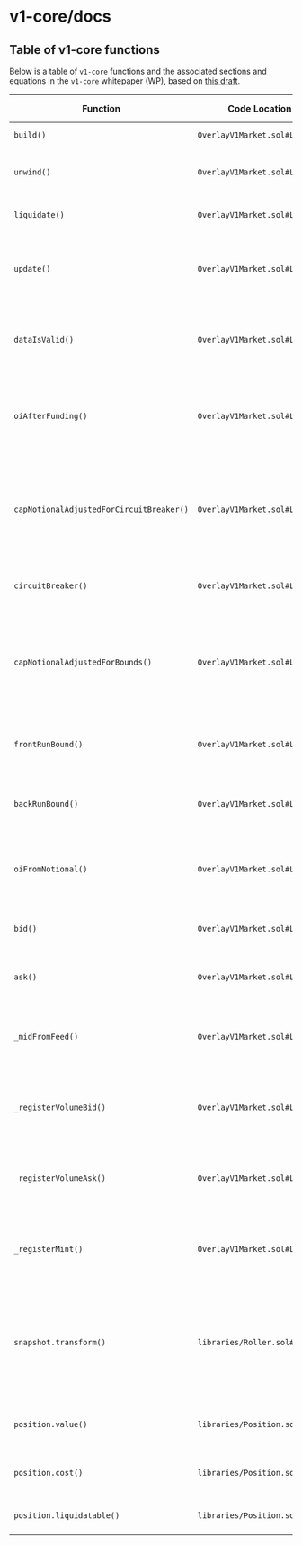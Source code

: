 # v1-core/docs

## Table of v1-core functions

Below is a table of `v1-core` functions and the associated sections and equations in the `v1-core` whitepaper (WP), based on [this draft](https://planckcat.mypinata.cloud/ipfs/QmVYywKyNuZNDZdWFRzD8ehEd3oVkKsDTEJuoRL85DSDrj).

| Function | Code Location | WP Location | Description |
| --- | --- | --- | --- |
| `build()` | `OverlayV1Market.sol#L145` |  | Builds a new position |
| `unwind()` | `OverlayV1Market.sol#L240` |  | Unwinds fraction of an existing position |
| `liquidate()` | `OverlayV1Market.sol#L345` |  | Liquidates a liquidatable position |
| `update()` | `OverlayV1Market.sol#L431` |  | Updates market: pays funding and fetches freshest data from feed |
| `dataIsValid()` | `OverlayV1Market.sol#L465` | Eqns. (56), (57), (58) | Sanity check on data fetched from oracle in case of manipulation |
| `oiAfterFunding()` | `OverlayV1Market.sol#L488`  | Eqns. (25), (26), (27); Ref Eqns. (13), (23) | Current open interest after funding payments transferred |
| `capNotionalAdjustedForCircuitBreaker()` | `OverlayV1Market.sol#L543` | Eqns. (73), (74); Ref Eqn. (69) | Current notional cap with adjustments lower in the event market has printed a lot in recent past |
| `circuitBreaker()` | `OverlayV1Market.sol#L558` | Eqn. (73); Ref Eqn. (69) | Bound on notional cap from circuit breaker  |
| `capNotionalAdjustedForBounds()` | `OverlayV1Market.sol#L578` | Eqns. (54), (55) | Current notional cap with adjustments to prevent front-running trade and back-running trade |
| `frontRunBound()` | `OverlayV1Market.sol#L595` | Eqn. (54) | Bound on notional cap to mitigate front-running attack |
| `backRunBound()` | `OverlayV1Market.sol#L601` | Eqn. (55); `wo / (wo + wi) = 1/2` | Bound on notional cap to mitigate back-running attack |
| `oiFromNotional()` | `OverlayV1Market.sol#L611` | Eqn. (7); Ref Eqns. (6), (40) | Returns the open interest in number of contracts for a given notional |
| `bid()` | `OverlayV1Market.sol#L621` | Eqn. (37) | Bid price given oracle data and recent volume |
| `ask()` | `OverlayV1Market.sol#L632` | Eqn. (38) | Ask price given oracle data and recent volume |
| `_midFromFeed()` | `OverlayV1Market.sol#L653` | Eqn. (40) | Mid price without impact/spread given oracle data and recent volume |
| `_registerVolumeBid()` | `OverlayV1Market.sol#L661` | Eqns. (41), (42), (43), (44), (45) | Rolling volume adjustments on bid side to be used for market impact |
| `_registerVolumeAsk()` | `OverlayV1Market.sol#L683` | Eqns. (41), (42), (43), (44), (45) | Rolling volume adjustments on ask side to be used for market impact |
| `_registerMint()` | `OverlayV1Market.sol#L704` | Eqns. (74), (42), (43), (44), (45) | Rolling mint accumulator to be used for circuit breaker |
| `snapshot.transform()` | `libraries/Roller.sol#L23` | Eqns. (42), (43), (44), (45) | Adjusts the accumulator value downward linearly over time based off amount of time passed in current window |
| `position.value()` | `libraries/Position.sol#L133` | Eqn. (8); Ref. Eqn. (4), (6), (7), (9) | Computes the value of a position |
| `position.cost()` | `libraries/Position.sol#L120` | Eqn. (9); `tau = 0` | Computes the position's cost cast to uint256 |
| `position.liquidatable()` | `libraries/Position.sol#L221` | Eqn. (75); Ref Eqn. (8) | Whether a position can be liquidated |
